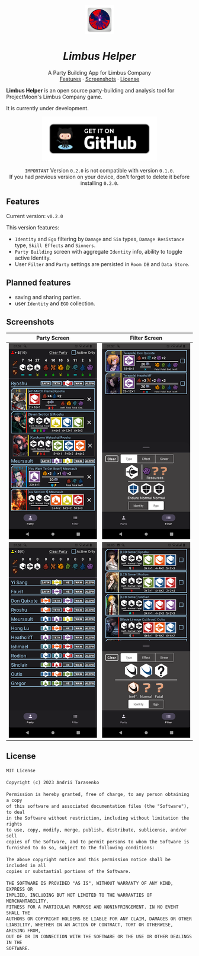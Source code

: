 <br />
<div align="center">
  <a href="#">
    <img src="./readme-assets/logo/mipmap_logo.png" alt="Logo" width="80" height="80">
  </a>

<h1 align = "center">
<b><i>Limbus Helper</i></b>
</h1>

  <p align="center">
    A Party Building App for Limbus Company
    <br />
     <a href="#features">Features</a>
    ·
    <a href="#screenshots">Screenshots</a>
    ·
    <a href="#license">License</a>
  </p>
</div>


**Limbus Helper** is an open source party-building and analysis tool for ProjectMoon's Limbus Company game.

It is currently under development.

<div align="center">
<a  href="https://github.com/BlackW1ndCoding/limbus_helper/releases/download/v0.1.0/limbus_helper_v0.1.0.apk">
<img alt="Get it on Github"
 src="./readme-assets/images/badge_github_alt.png" height="120"
 />
</a>

`IMPORTANT` Version `0.2.0` is not compatible with version `0.1.0`.<br>
If you had previous version on your device, don't forget to delete it before installing `0.2.0`.
</div>

## Features 

Current version: ```v0.2.0``` 


This version features:

- `Identity` and `Ego` filtering by `Damage` and `Sin` types, `Damage Resistance` type, `Skill Effects`
  and `Sinners`.
- `Party Building` screen with aggregate `Identity` info, ability to toggle active Identity.
- User `Filter` and `Party` settings are persisted in `Room DB` and `Data Store`.


##  Planned features

- saving and sharing parties.
- user `Identity` and `EGO` collection.

## Screenshots

|    Party Screen        |            Filter Screen             |
|:-------------------:|:-------------------------------:|
| ![](readme-assets/images/party_screen_one.png) | ![](readme-assets/images/filter_screen_one.png) |
| ![](readme-assets/images/party_screen_two.png) | ![](readme-assets/images/filter_screen_two.png) |



## License

```
MIT License

Copyright (c) 2023 Andrii Tarasenko

Permission is hereby granted, free of charge, to any person obtaining a copy
of this software and associated documentation files (the "Software"), to deal
in the Software without restriction, including without limitation the rights
to use, copy, modify, merge, publish, distribute, sublicense, and/or sell
copies of the Software, and to permit persons to whom the Software is
furnished to do so, subject to the following conditions:

The above copyright notice and this permission notice shall be included in all
copies or substantial portions of the Software.

THE SOFTWARE IS PROVIDED "AS IS", WITHOUT WARRANTY OF ANY KIND, EXPRESS OR
IMPLIED, INCLUDING BUT NOT LIMITED TO THE WARRANTIES OF MERCHANTABILITY,
FITNESS FOR A PARTICULAR PURPOSE AND NONINFRINGEMENT. IN NO EVENT SHALL THE
AUTHORS OR COPYRIGHT HOLDERS BE LIABLE FOR ANY CLAIM, DAMAGES OR OTHER
LIABILITY, WHETHER IN AN ACTION OF CONTRACT, TORT OR OTHERWISE, ARISING FROM,
OUT OF OR IN CONNECTION WITH THE SOFTWARE OR THE USE OR OTHER DEALINGS IN THE
SOFTWARE.
```
